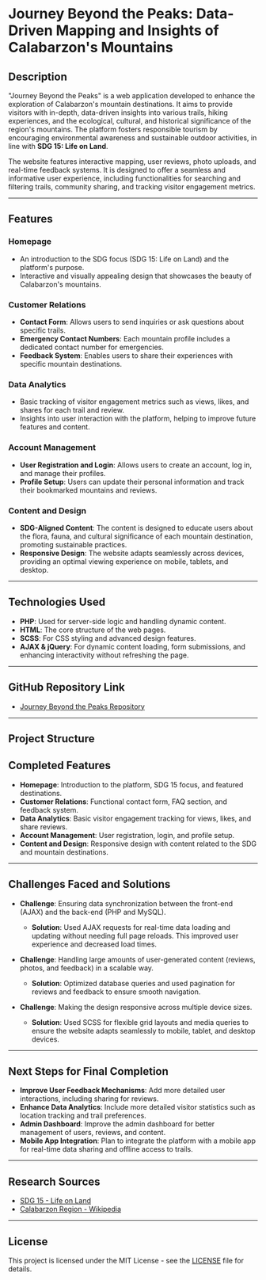 # Journey Beyond the Peaks: Data-Driven Mapping and Insights of Calabarzon's Mountains

## Description
"Journey Beyond the Peaks" is a web application developed to enhance the exploration of Calabarzon's mountain destinations. It aims to provide visitors with in-depth, data-driven insights into various trails, hiking experiences, and the ecological, cultural, and historical significance of the region's mountains. The platform fosters responsible tourism by encouraging environmental awareness and sustainable outdoor activities, in line with **SDG 15: Life on Land**.

The website features interactive mapping, user reviews, photo uploads, and real-time feedback systems. It is designed to offer a seamless and informative user experience, including functionalities for searching and filtering trails, community sharing, and tracking visitor engagement metrics.

---

## Features
### Homepage
- An introduction to the SDG focus (SDG 15: Life on Land) and the platform's purpose.
- Interactive and visually appealing design that showcases the beauty of Calabarzon's mountains.

### Customer Relations
- **Contact Form**: Allows users to send inquiries or ask questions about specific trails.
- **Emergency Contact Numbers**: Each mountain profile includes a dedicated contact number for emergencies.
- **Feedback System**: Enables users to share their experiences with specific mountain destinations.

### Data Analytics
- Basic tracking of visitor engagement metrics such as views, likes, and shares for each trail and review.
- Insights into user interaction with the platform, helping to improve future features and content.

### Account Management
- **User Registration and Login**: Allows users to create an account, log in, and manage their profiles.
- **Profile Setup**: Users can update their personal information and track their bookmarked mountains and reviews.

### Content and Design
- **SDG-Aligned Content**: The content is designed to educate users about the flora, fauna, and cultural significance of each mountain destination, promoting sustainable practices.
- **Responsive Design**: The website adapts seamlessly across devices, providing an optimal viewing experience on mobile, tablets, and desktop.

---

## Technologies Used
- **PHP**: Used for server-side logic and handling dynamic content.
- **HTML**: The core structure of the web pages.
- **SCSS**: For CSS styling and advanced design features.
- **AJAX & jQuery**: For dynamic content loading, form submissions, and enhancing interactivity without refreshing the page.

---

## GitHub Repository Link
- [Journey Beyond the Peaks Repository](https://github.com/rickandrew2/MountData)

---

## Project Structure

## Completed Features
- **Homepage**: Introduction to the platform, SDG 15 focus, and featured destinations.
- **Customer Relations**: Functional contact form, FAQ section, and feedback system.
- **Data Analytics**: Basic visitor engagement tracking for views, likes, and share reviews.
- **Account Management**: User registration, login, and profile setup.
- **Content and Design**: Responsive design with content related to the SDG and mountain destinations.

---

## Challenges Faced and Solutions
- **Challenge**: Ensuring data synchronization between the front-end (AJAX) and the back-end (PHP and MySQL).
  - **Solution**: Used AJAX requests for real-time data loading and updating without needing full page reloads. This improved user experience and decreased load times.
  
- **Challenge**: Handling large amounts of user-generated content (reviews, photos, and feedback) in a scalable way.
  - **Solution**: Optimized database queries and used pagination for reviews and feedback to ensure smooth navigation.

- **Challenge**: Making the design responsive across multiple device sizes.
  - **Solution**: Used SCSS for flexible grid layouts and media queries to ensure the website adapts seamlessly to mobile, tablet, and desktop devices.

---

## Next Steps for Final Completion
- **Improve User Feedback Mechanisms**: Add more detailed user interactions, including sharing for reviews.
- **Enhance Data Analytics**: Include more detailed visitor statistics such as location tracking and trail preferences.
- **Admin Dashboard**: Improve the admin dashboard for better management of users, reviews, and content.
- **Mobile App Integration**: Plan to integrate the platform with a mobile app for real-time data sharing and offline access to trails.

---

## Research Sources
- [SDG 15 - Life on Land](https://www.un.org/sustainabledevelopment/biodiversity/)
- [Calabarzon Region - Wikipedia](https://en.wikipedia.org/wiki/Calabarzon)

---

## License
This project is licensed under the MIT License - see the [LICENSE](LICENSE) file for details.

